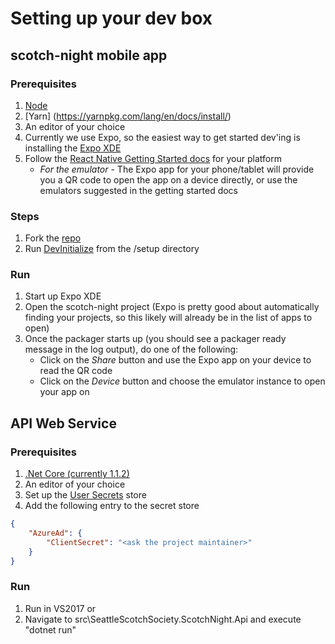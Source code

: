 # Setting up your dev box

## scotch-night mobile app

### Prerequisites
1. [Node](https://nodejs.org/en/)
2. [Yarn] (https://yarnpkg.com/lang/en/docs/install/)
3. An editor of your choice
4. Currently we use Expo, so the easiest way to get started dev'ing is installing the [Expo XDE](https://github.com/expo/xde)
5. Follow the [React Native Getting Started docs](https://facebook.github.io/react-native/docs/getting-started.html) for your platform
    * *For the emulator* - The Expo app for your phone/tablet will provide you a QR code to open the app on a device directly, or use the emulators suggested in the getting started docs

### Steps

1. Fork the [repo](https://help.github.com/articles/fork-a-repo/)
2. Run [DevInitialize](../setup/DevInitialize.ps1) from the /setup directory


### Run

1. Start up Expo XDE
2. Open the scotch-night project (Expo is pretty good about automatically finding your projects, so this likely will already be in the list of apps to open)
3. Once the packager starts up (you should see a packager ready message in the log output), do one of the following:
    * Click on the *Share* button and use the Expo app on your device to read the QR code
    * Click on the *Device* button and choose the emulator instance to open your app on

## API Web Service

### Prerequisites

1. [.Net Core (currently 1.1.2)](https://www.microsoft.com/net/download/core)
2. An editor of your choice
3. Set up the [User Secrets](https://docs.microsoft.com/en-us/aspnet/core/security/app-secrets) store
4. Add the following entry to the secret store

```json
{
    "AzureAd": {
        "ClientSecret": "<ask the project maintainer>"
    }
}
```

### Run

1. Run in VS2017 or
2. Navigate to src\SeattleScotchSociety.ScotchNight.Api and execute "dotnet run"

